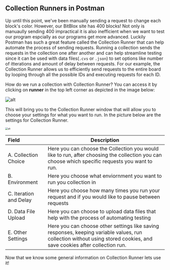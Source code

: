 <!--title={Collection Runner Part 1}-->

## Collection Runners in Postman

Up until this point, we've been manually sending a request to change each block's color. However, our BitBlox site has 400 blocks! Not only is manuaully sending 400 impractical it is also inefficient when we want to test our program espcially as our programs get more advanced. Luckily Postman has such a great feature called the Collection Runner that can help automate the process of sending requests. Running a collection sends the requests in the collection one after another and can help streamline testing since it can be used with data files(`.cvs` or `.json`) to set options like number of itterations and amount of delay between requests. For our example, the Collection Runner allows us to efficiently send requests to the entire board by looping through all the possible IDs and executing requests for each ID.

How do we run a collection with Collection Runner? You can access it by clicking on  **runner** in the top left corner as depicted in the image below:

![alt](https://projectbit.s3-us-west-1.amazonaws.com/darlene/labs/PostmanWkshop1.jpg)

This will bring you to the Collection Runner window that will allow you to choose your settings for what you want to run. In the picture below are the settings for Collection Runner. 

<img src="https://projectbit.s3-us-west-1.amazonaws.com/darlene/postman/Postman_Act_4_Run_Collections.png" alt="alt" style="zoom:50%;" />



| Field                  | Description                                                  |
| :--------------------- | ------------------------------------------------------------ |
| A. Collection Choice   | Here you can choose the Collection you would like to run, after choosing the collection you can choose which specific requests you want to run. |
| B. Environment         | Here you choose what enviornment you want to run you collection in |
| C. Iteration and Delay | Here you choose how many times you run your request and if you would like to pause between requests |
| D. Data File Upload    | Here you can choose to upload data files that help with the process of automating testing |
| E. Other Settings      | Here you can choose other settings like saving responses, keeping variable values,  run collection without using stored cookies, and save cookies after collection run. |

Now that we know some general information on Collection Runner lets use it!